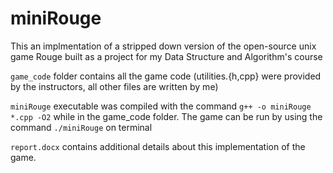 # miniRouge

This an implmentation of a stripped down version of the open-source unix game Rouge built as a project for my Data Structure and Algorithm's course

`game_code` folder contains all the game code (utilities.{h,cpp} were provided by the instructors, all other files are written by me) 

`miniRouge` executable was compiled with the command `g++ -o miniRouge *.cpp -O2` while in the game_code folder. The game can be run by using the command `./miniRouge` on terminal 

`report.docx` contains additional details about this implementation of the game. 
